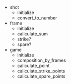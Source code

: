 - shot
  - initialize
  - convert_to_number
- frame
  - initialize
  - caliculate_sum
  - strike?
  - spare?
- game
  - initialize
  - composition_by_frames
  - caliculate_point
  - caliculate_strike_points
  - caliculate_spare_points
